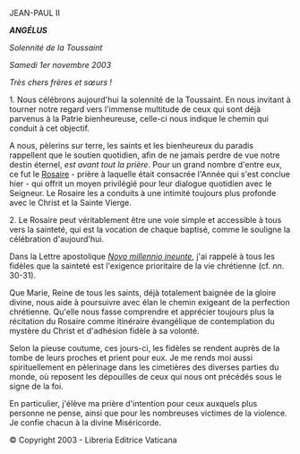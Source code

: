 JEAN-PAUL II

***ANGÉLUS***

*Solennité de la Toussaint*

*Samedi 1er novembre 2003*

*Très chers frères et sœurs !*

1. Nous célébrons aujourd'hui la solennité de la Toussaint. En nous invitant à tourner notre regard vers l'immense multitude de ceux qui sont déjà parvenus à la Patrie bienheureuse, celle-ci nous indique le chemin qui conduit à cet objectif.

A nous, pèlerins sur terre, les saints et les bienheureux du paradis rappellent que le soutien quotidien, afin de ne jamais perdre de vue notre destin éternel, *est avant tout la prière*. Pour un grand nombre d'entre eux, ce fut le [Rosaire](http://www.vatican.va/special/rosary/index_rosary_fr.htm) \- prière à laquelle était consacrée l'Année qui s'est conclue hier - qui offrit un moyen privilégié pour leur dialogue quotidien avec le Seigneur. Le Rosaire les a conduits à une intimité toujours plus profonde avec le Christ et la Sainte Vierge.

2. Le Rosaire peut véritablement être une voie simple et accessible à tous vers la sainteté, qui est la vocation de chaque baptisé, comme le souligne la célébration d'aujourd'hui.

Dans la Lettre apostolique *[Novo millennio ineunte](/content/john-paul-ii/fr/apost_letters/documents/hf_jp-ii_apl_20010106_novo-millennio-ineunte.html)*, j'ai rappelé à tous les fidèles que la sainteté est l'exigence prioritaire de la vie chrétienne (cf. *nn*. 30-31).

Que Marie, Reine de tous les saints, déjà totalement baignée de la gloire divine, nous aide à poursuivre avec élan le chemin exigeant de la perfection chrétienne. Qu'elle nous fasse comprendre et apprécier toujours plus la récitation du Rosaire comme itinéraire évangélique de contemplation du mystère du Christ et d'adhésion fidèle à sa volonté.

Selon la pieuse coutume, ces jours-ci, les fidèles se rendent auprès de la tombe de leurs proches et prient pour eux. Je me rends moi aussi spirituellement en pèlerinage dans les cimetières des diverses parties du monde, où reposent les dépouilles de ceux qui nous ont précédés sous le signe de la foi.

En particulier, j'élève ma prière d'intention pour ceux auxquels plus personne ne pense, ainsi que pour les nombreuses victimes de la violence. Je confie chacun à la divine Miséricorde.

© Copyright 2003 - Libreria Editrice Vaticana